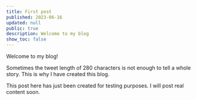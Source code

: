 ```yaml
---
title: First post
published: 2023-06-16
updated: null
public: true
description: Welcome to my blog
show_toc: false
---
```


Welcome to my blog!

Sometimes the tweet length of 280 characters is not enough to tell a whole story. This is why I have created this blog.

This post here has just been created for testing purposes. I will post real content soon.

